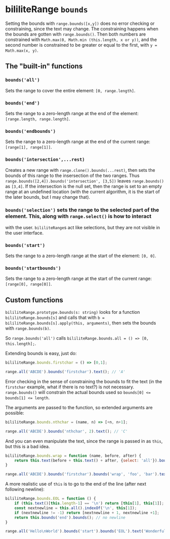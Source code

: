 # bililiteRange `bounds`

Setting the bounds with `range.bounds([x,y])` does no error checking or constraining, since the text may change. The constraining
happens when the bounds are gotten with `range.bounds()`. Then both numbers are constrained with 
`Math.max(0, Math.min (this.length, x or y))`, and the second number is constrained to be greater or equal to the first, with
`y = Math.max(x, y)`.

## The "built-in" functions

### `bounds('all')`
Sets the range to cover the entire element: `[0, range.length]`.

### `bounds('end')`
Sets the range to a zero-length range at the end of the element: `[range.length, range.length]`.

### `bounds('endbounds')`
Sets the range  to a zero-length range at the end of the current range: `[range[1], range[1]]`.

### `bounds('intersection',...rest)`
Creates a new range with `range.clone().bounds(...rest)`, then sets the bounds of this range to the insersection
of the two ranges. Thus `range.bounds([2,4]).bounds('intersection', [3,5])` leaves `range.bounds()` as `[3,4]`. If the
intersection is the null set, then the range is set to an empty range at an undefined location (with the current
algorithm, it is the start of the later bounds, but I may change that). 

### `bounds('selection')` sets the range to the selected part of the element. This, along with `range.select()` is how to interact
with the user. `bililiteRange`s act like selections, but they are not visible in the user interface.

### `bounds('start')`
Sets the range to a zero-length range at the start of the element: `[0, 0]`.

### `bounds('startbounds')`
Sets the range  to a zero-length range at the start of the current range: `[range[0], range[0]]`.



## Custom functions

`bililiteRange.prototype.bounds(s: string)` looks for a function `bililiteRange.bounds[s]` and
calls that with `b = bililiteRange.bounds[s].apply(this, arguments)`, then sets the bounds with
`range.bounds(b)`.

So `range.bounds('all')` calls `bililiteRange.bounds.all = () => [0, this.length];`.

Extending bounds is easy, just do:

```js
bililiteRange.bounds.firstchar = () => [0,1];

range.all('ABCDE').bounds('firstchar').text(); // 'A'
```

Error checking in the sense of constraining the bounds to fit the text (in the `firstchar` example, what if there is no text?) is
not necessary. `range.bounds()` will constrain the actual bounds used so `bounds[0] <= bounds[1] <= length`.

The arguments are passed to the function, so extended arguments are possible:

```js
bililiteRange.bounds.nthchar = (name, n) => [+n, n+1];

range.all('ABCDE').bounds('nthchar', 2).text(); // 'C'
```

And you can even manipulate the text, since the range is passed in as `this`, but this is a bad idea.

```js
bililiteRange.bounds.wrap = function (name, before, after) {
	return this.text(before + this.text() + after, {select: 'all'}).bounds();
}

range.all('ABCDE').bounds('firstchar').bounds('wrap', 'foo', 'bar').text(); // 'fooAbar'
```

A more realistic use of `this` is to go to the end of the line (after next following newline):

```js
bililiteRange.bounds.EOL = function () {
	if (this.text()[this.length-1] == '\n') return [this[1], this[1]]; // range ends with a newline
	const nextnewline = this.all().indexOf('\n', this[1]);
	if (nextnewline != -1) return [nextnewline + 1, nextnewline +1];
	return this.bounds('end').bounds(); // no newline
}

range.all('Hello\nWorld').bounds('start').bounds('EOL').text('Wonderful ').all(); // 'Hello\nWonderful World'
```
